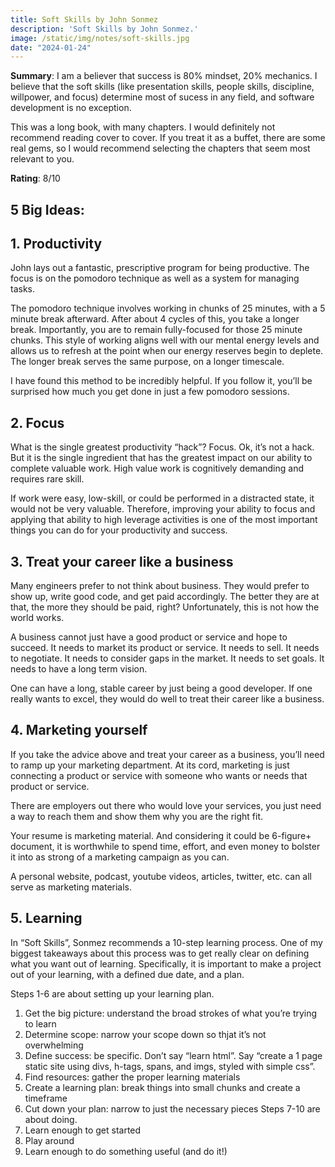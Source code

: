 ```yaml
---
title: Soft Skills by John Sonmez
description: 'Soft Skills by John Sonmez.'
image: /static/img/notes/soft-skills.jpg
date: "2024-01-24"
---
```


**Summary**: I am a believer that success is 80% mindset, 20% mechanics. I believe that the soft skills (like presentation skills, people skills, discipline, willpower, and focus) determine most of sucess in any field, and software development is no exception.

This was a long book, with many chapters. I would definitely not recommend reading cover to cover. If you treat it as a buffet, there are some real gems, so I would recommend selecting the chapters that seem most relevant to you.

**Rating**: 8/10

## 5 Big Ideas:

## 1. Productivity
John lays out a fantastic, prescriptive program for being productive. The focus is on the pomodoro technique as well as a system for managing tasks.

The pomodoro technique involves working in chunks of 25 minutes, with a 5 minute break afterward. After about 4 cycles of this, you take a longer break. Importantly, you are to remain fully-focused for those 25 minute chunks. This style of working aligns well with our mental energy levels and allows us to refresh at the point when our energy reserves begin to deplete. The longer break serves the same purpose, on a longer timescale.

I have found this method to be incredibly helpful. If you follow it, you’ll be surprised how much you get done in just a few pomodoro sessions.

## 2. Focus

What is the single greatest productivity “hack”? Focus. Ok, it’s not a hack. But it is the single ingredient that has the greatest impact on our ability to complete valuable work. High value work is cognitively demanding and requires rare skill. 

If work were easy, low-skill, or could be performed in a distracted state, it would not be very valuable. Therefore, improving your ability to focus and applying that ability to high leverage activities is one of the most important things you can do for your productivity and success.

## 3. Treat your career like a business

Many engineers prefer to not think about business. They would prefer to show up, write good code, and get paid accordingly. The better they are at that, the more they should be paid, right? Unfortunately, this is not how the world works.

A business cannot just have a good product or service and hope to succeed. It needs to market its product or service. It needs to sell. It needs to negotiate. It needs to consider gaps in the market. It needs to set goals. It needs to have a long term vision.

One can have a long, stable career by just being a good developer. If one really wants to excel, they would do well to treat their career like a business.

## 4. Marketing yourself

If you take the advice above and treat your career as a business, you’ll need to ramp up your marketing department. At its cord, marketing is just connecting a product or service with someone who wants or needs that product or service.

There are employers out there who would love your services, you just need a way to reach them and show them why you are the right fit.

Your resume is marketing material. And considering it could be 6-figure+ document, it is worthwhile to spend time, effort, and even money to bolster it into as strong of a marketing campaign as you can.

A personal website, podcast, youtube videos, articles, twitter, etc. can all serve as marketing materials.

## 5. Learning

In “Soft Skills”, Sonmez recommends a 10-step learning process. One of my biggest takeaways about this process was to get really clear on defining what you want out of learning. Specifically, it is important to make a project out of your learning, with a defined due date, and a plan.

Steps 1-6 are about setting up your learning plan.

1. Get the big picture: understand the broad strokes of what you’re trying to learn
2. Determine scope: narrow your scope down so thjat it’s not overwhelming
3. Define success: be specific. Don’t say “learn html”. Say “create a 1 page static site using divs, h-tags, spans, and imgs, styled with simple css”.
4. Find resources: gather the proper learning materials
5. Create a learning plan: break things into small chunks and create a timeframe
6. Cut down your plan: narrow to just the necessary pieces Steps 7-10 are about doing.
7. Learn enough to get started
8. Play around
9. Learn enough to do something useful (and do it!)